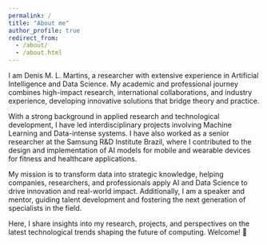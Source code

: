 ```yaml
---
permalink: /
title: "About me"
author_profile: true
redirect_from: 
  - /about/
  - /about.html
---
```


I am Denis M. L. Martins, a researcher with extensive experience in Artificial Intelligence and Data Science. My academic and professional journey combines high-impact research, international collaborations, and industry experience, developing innovative solutions that bridge theory and practice.

With a strong background in applied research and technological development, I have led interdisciplinary projects involving Machine Learning and Data-intense systems. I have also worked as a senior researcher at the Samsung R&D Institute Brazil, where I contributed to the design and implementation of AI models for mobile and wearable devices for fitness and healthcare applications.

My mission is to transform data into strategic knowledge, helping companies, researchers, and professionals apply AI and Data Science to drive innovation and real-world impact. Additionally, I am a speaker and mentor, guiding talent development and fostering the next generation of specialists in the field.

Here, I share insights into my research, projects, and perspectives on the latest technological trends shaping the future of computing. Welcome! 🚀
